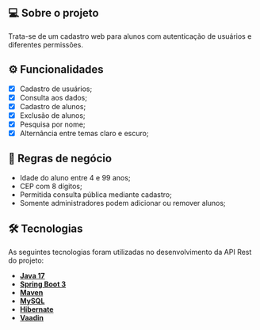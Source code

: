 ## 💻 Sobre o projeto

Trata-se de um cadastro web para alunos com autenticação de usuários e diferentes permissões.

## ⚙️ Funcionalidades

- [x] Cadastro de usuários;
- [x] Consulta aos dados;
- [x] Cadastro de alunos;
- [x] Exclusão de alunos;
- [x] Pesquisa por nome;
- [x] Alternância entre temas claro e escuro;

## 📄 Regras de negócio

- Idade do aluno entre 4 e 99 anos;
- CEP com 8 dígitos;
- Permitida consulta pública mediante cadastro;
- Somente administradores podem adicionar ou remover alunos;

## 🛠 Tecnologias

As seguintes tecnologias foram utilizadas no desenvolvimento da API Rest do projeto:

- **[Java 17](https://www.oracle.com/java)**
- **[Spring Boot 3](https://spring.io/projects/spring-boot)**
- **[Maven](https://maven.apache.org)**
- **[MySQL](https://www.mysql.com)**
- **[Hibernate](https://hibernate.org)**
- **[Vaadin](https://vaadin.com/)**
